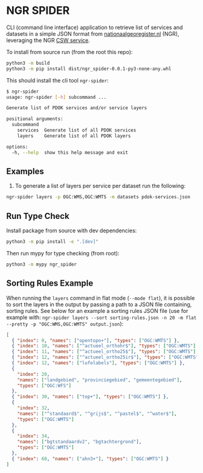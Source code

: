 # NGR SPIDER

CLI (command line interface) application to retrieve list of services and datasets in a simple JSON format from [nationaalgeoregister.nl](https://nationaalgeoregister.nl/) (NGR), leveraging the NGR [CSW service](https://nationaalgeoregister.nl/geonetwork/srv/dut/csw?service=CSW&request=GetCapabilities).

To install from source run (from the root this repo):

```sh
python3 -m build
python3 -m pip install dist/ngr_spider-0.0.1-py3-none-any.whl 
```

This should install the cli tool `ngr-spider`:

```sh
$ ngr-spider
usage: ngr-spider [-h] subcommand ...

Generate list of PDOK services and/or service layers

positional arguments:
  subcommand
    services  Generate list of all PDOK services
    layers    Generate list of all PDOK layers

options:
  -h, --help  show this help message and exit
```

## Examples

1. To generate a list of layers per service per dataset run the following:

```sh
ngr-spider layers -p OGC:WMS,OGC:WMTS -m datasets pdok-services.json
```

## Run Type Check

Install package from source with dev dependencies:

```sh
python3 -m pip install -e ".[dev]"  
```

Then run mypy for type checking (from root):

```sh
python3 -m mypy ngr_spider 
```


## Sorting Rules Example

When running the `layers` command in flat mode (`--mode flat`), it is possible to sort the layers in the output by passing a path to a JSON file containing, sorting rules. See below for an example a sorting rules JSON file (use for example with: `ngr-spider layers --sort sorting-rules.json -n 20 -m flat --pretty -p "OGC:WMS,OGC:WMTS" output.json`):


```json
[
  { "index": 0, "names": ["opentopo+"], "types": ["OGC:WMTS"] },
  { "index": 10, "names": ["^actueel_orthohr$"], "types": ["OGC:WMTS"] },
  { "index": 11, "names": ["^actueel_ortho25$"], "types": ["OGC:WMTS"] },
  { "index": 12, "names": ["^actueel_ortho25ir$"], "types": ["OGC:WMTS"] },
  { "index": 12, "names": ["lufolabels"], "types": ["OGC:WMTS"] },
  {
    "index": 20,
    "names": ["landgebied", "provinciegebied", "gemeentegebied"],
    "types": ["OGC:WFS"]
  },
  { "index": 30, "names": ["top+"], "types": ["OGC:WMTS"] },
  {
    "index": 32,
    "names": ["^standaard$", "^grijs$", "^pastel$", "^water$"],
    "types": ["OGC:WMTS"]
  },
  {
    "index": 34,
    "names": ["bgtstandaardv2", "bgtachtergrond"],
    "types": ["OGC:WMTS"]
  },
  { "index": 60, "names": ["ahn3+"], "types": ["OGC:WMTS"] }
]
```